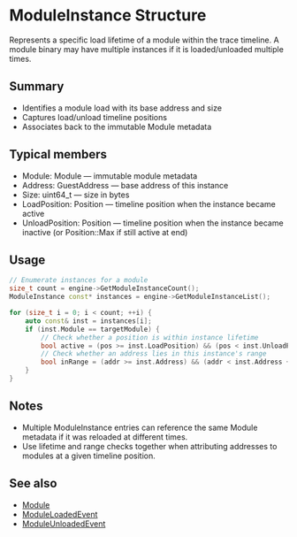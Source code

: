 # ModuleInstance Structure

Represents a specific load lifetime of a module within the trace timeline. A module binary may have multiple instances if it is loaded/unloaded multiple times.

## Summary
- Identifies a module load with its base address and size
- Captures load/unload timeline positions
- Associates back to the immutable Module metadata

## Typical members
- Module: Module — immutable module metadata
- Address: GuestAddress — base address of this instance
- Size: uint64_t — size in bytes
- LoadPosition: Position — timeline position when the instance became active
- UnloadPosition: Position — timeline position when the instance became inactive (or Position::Max if still active at end)

## Usage
```cpp
// Enumerate instances for a module
size_t count = engine->GetModuleInstanceCount();
ModuleInstance const* instances = engine->GetModuleInstanceList();

for (size_t i = 0; i < count; ++i) {
    auto const& inst = instances[i];
    if (inst.Module == targetModule) {
        // Check whether a position is within instance lifetime
        bool active = (pos >= inst.LoadPosition) && (pos < inst.UnloadPosition);
        // Check whether an address lies in this instance's range
        bool inRange = (addr >= inst.Address) && (addr < inst.Address + inst.Size);
    }
}
```

## Notes
- Multiple ModuleInstance entries can reference the same Module metadata if it was reloaded at different times.
- Use lifetime and range checks together when attributing addresses to modules at a given timeline position.

## See also
- [Module](struct-Module.md)
- [ModuleLoadedEvent](struct-ModuleLoadedEvent.md)
- [ModuleUnloadedEvent](struct-ModuleUnloadedEvent.md)
